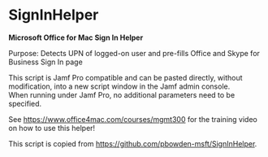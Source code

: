 # SignInHelper
<b>Microsoft Office for Mac Sign In Helper</b><br/>

Purpose: Detects UPN of logged-on user and pre-fills Office and Skype for Business Sign In page<br/>


This script is Jamf Pro compatible and can be pasted directly, without modification, into a new script window in the Jamf admin console.<br/>
When running under Jamf Pro, no additional parameters need to be specified.

See https://www.office4mac.com/courses/mgmt300 for the training video on how to use this helper!

This script is copied from https://github.com/pbowden-msft/SignInHelper.
